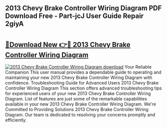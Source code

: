 ## 2013 Chevy Brake Controller Wiring Diagram PDF Download Free - Part-jcJ User Guide Repair 2giyA

# <h2><a href="http://dfko1cx.blite.top/?on=2013+Chevy+Brake+Controller+Wiring+Diagram">🔗Download New 👉🔴 2013 Chevy Brake Controller Wiring Diagram</a></h2>

[![2013 Chevy Brake Controller Wiring Diagram download](https://i.imgur.com/lujVjoI.png)](http://dfko1cx.blite.top/?on=2013+Chevy+Brake+Controller+Wiring+Diagram)
Your Reliable Companion This user manual provides a dependable guide to operating and maintaining your new 2013 Chevy Brake Controller Wiring Diagram with confidence. Troubleshooting Guide for Advanced Users 2013 Chevy Brake Controller Wiring Diagram This section offers advanced troubleshooting tips for experienced users of your new 2013 Chevy Brake Controller Wiring Diagram. List of features are just some of the remarkable capabilities available in your new 2013 Chevy Brake Controller Wiring Diagram. We're Committed to Providing Solutions 2013 Chevy Brake Controller Wiring Diagram. Our team is dedicated to resolving your concerns promptly and efficiently.
